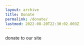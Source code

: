 ```yaml
---
layout: archive
title: Donate
permalink: /donate/
lastmod: 2022-08-20T22:30:02.003Z
---
```


donate to our site